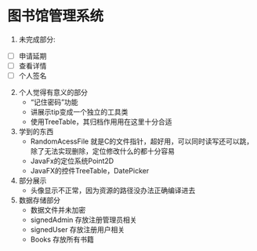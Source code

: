 # 图书馆管理系统

1. 未完成部分:

- [ ] 申请延期
- [ ] 查看详情
- [ ] 个人签名

2. 个人觉得有意义的部分
   - “记住密码”功能
   - 讲展示tip变成一个独立的工具类
   - 使用TreeTable，其归档作用用在这里十分合适
3. 学到的东西
   - RandomAcessFile 就是C的文件指针，超好用，可以同时读写还可以跳，除了无法实现删除，定位修改什么的都十分容易
   - JavaFx的定位系统Point2D
   - JavaFX的控件TreeTable，DatePicker
4. 部分展示
   - 头像显示不正常，因为资源的路径没办法正确编译进去
5. 数据存储部分
   - 数据文件并未加密
   - signedAdmin 存放注册管理员相关
   - signedUser 存放注册用户相关
   - Books 存放所有书籍